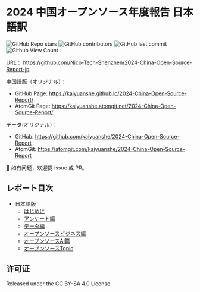 # 2024 中国オープンソース年度報告 日本語訳

![GitHub Repo stars](https://img.shields.io/github/stars/kaiyuanshe/2024-China-Open-Source-Report?style=for-the-badge)
![GitHub contributors](https://img.shields.io/github/contributors/kaiyuanshe/2024-China-Open-Source-Report?style=for-the-badge)
![GitHub last commit](https://img.shields.io/github/last-commit/kaiyuanshe/2024-China-Open-Source-Report?style=for-the-badge)
![Github View Count](https://img.shields.io/badge/dynamic/json?url=https://counterpro.vercel.app/api/count/id/2024-China-Open-Source-Report&query=%24.count&label=Page%20Views&style=for-the-badge)

URL：
https://github.com/Nico-Tech-Shenzhen/2024-China-Open-Source-Report-jp
<!-- （）GitHub Page: https://kaiyuanshe.github.io/2024-China-Open-Source-Report/ -->


中国語版（オリジナル）：
- GitHub Page: https://kaiyuanshe.github.io/2024-China-Open-Source-Report/
- AtomGit Page: https://kaiyuanshe.atomgit.net/2024-China-Open-Source-Report/

データ(オリジナル）：
- GitHub: https://github.com/kaiyuanshe/2024-China-Open-Source-Report
- AtomGit: https://atomgit.com/kaiyuanshe/2024-China-Open-Source-Report

👏 如有问题，欢迎提 issue 或 PR。

## レポート目次

- 日本語版
  - [はじめに](./preface.md)
  - [アンケート編](./questionnaire.md)
  - [データ編](./data.md)
  - [オープンソースビジネス編](./commercialization.md)
  - [オープンソースAI篇](./ossAI.md)
  - [オープンソースTopic](./open-source-milestones.md)
<!-- - English -->
  <!-- - [Preface](./en/preface.md)
  - [OSS Questionnaire](./en/questionnaire.md)
  - [OSS Data Analytics](./en/data.md)
  - [OSS Commercialization](./en/commercialization.md)
  - [OSS Chronicle](./en/open-source-milestones.md) -->

## 许可证

Released under the CC BY-SA 4.0 License.
